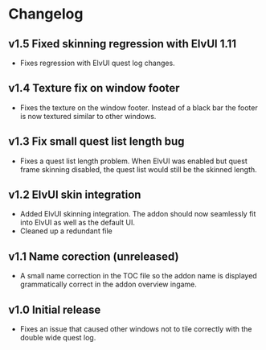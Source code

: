 Changelog
=========

## v1.5 Fixed skinning regression with ElvUI 1.11

- Fixes regression with ElvUI quest log changes.

## v1.4 Texture fix on window footer

- Fixes the texture on the window footer. Instead of a black bar the footer is now textured similar to other windows.


## v1.3 Fix small quest list length bug

- Fixes a quest list length problem. When ElvUI was enabled but quest frame skinning disabled, the quest list would still be the skinned length.

## v1.2 ElvUI skin integration

- Added ElvUI skinning integration. The addon should now seamlessly fit into ElvUI as well as the default UI.
- Cleaned up a redundant file

## v1.1 Name corection (unreleased)

- A small name correction in the TOC file so the addon name is displayed grammatically correct in the addon overview ingame.

## v1.0 Initial release

- Fixes an issue that caused other windows not to tile correctly with the double wide quest log.